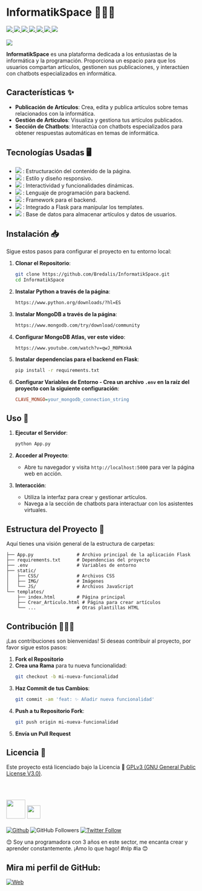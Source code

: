 # **InformatikSpace** 👩🏻‍💻

<a href="https://lenguajecss.com/" target="_blank">
  <img src="https://img.shields.io/badge/CSS-3498DB">  
</a>
<a href="https://lenguajehtml.com/" target="_blank"> 
  <img src="https://img.shields.io/badge/HTML-E74C3C">
</a>
<a href="https://lenguajejs.com/" target="_blank">
  <img src="https://img.shields.io/badge/JavaScript-F7DC6F">
</a>
<a href="https://www.python.org/downloads/?hl=ES" target="_blank">
  <img src="https://img.shields.io/badge/Python-52be80">
</a>
<a href="https://pypi.org/project/Flask/" target="_blank">
  <img src="https://img.shields.io/badge/Flask-707b7c">
</a>
<a href="https://www.mongodb.com/try/download/community">
    <img src="https://img.shields.io/badge/MongoDB-52be80">
</a>
<a href="#">
    <img src="https://img.shields.io/badge/Jinja-E74C3C">
</a>
<br><br>

<img src="https://i.pinimg.com/236x/ca/1e/c9/ca1ec9d4b396db1090aabd002fbc0b04.jpg">

**InformatikSpace** es una plataforma dedicada a los entusiastas de la informática y la programación. Proporciona un espacio para que los usuarios compartan artículos, gestionen sus publicaciones, y interactúen con chatbots especializados en informática.

## **Características** ✨

- **Publicación de Artículos**: Crea, edita y publica artículos sobre temas relacionados con la informática.
- **Gestión de Artículos**: Visualiza y gestiona tus artículos publicados.
- **Sección de Chatbots**: Interactúa con chatbots especializados para obtener respuestas automáticas en temas de informática.

## **Tecnologías Usadas** 🖥

- <img src="https://img.shields.io/badge/HTML5-ec7063"> : Estructuración del contenido de la página.
- <img src="https://img.shields.io/badge/CSS3-3498db"> : Estilo y diseño responsivo.
- <img src="https://img.shields.io/badge/JS-f7dc6f"> : Interactividad y funcionalidades dinámicas.
- <img src="https://img.shields.io/badge/Python-52be80"> : Lenguaje de programación para backend.
- <img src="https://img.shields.io/badge/Flask-5d6d7e"> : Framework para el backend.
- <img src="https://img.shields.io/badge/Jinja-E74C3C"> : Integrado a Flask para manipular los templates.
- <img src="https://img.shields.io/badge/MongoDB-52be80"> : Base de datos para almacenar artículos y datos de usuarios.

## **Instalación** 📥

Sigue estos pasos para configurar el proyecto en tu entorno local:

1. **Clonar el Repositorio**:
    ```bash
    git clone https://github.com/Bredalis/InformatikSpace.git
    cd InformatikSpace
    ```
2. **Instalar Python a través de la página**:
   ```bash
   https://www.python.org/downloads/?hl=ES
   ```

3. **Instalar MongoDB a través de la página**:
   ```bash
   https://www.mongodb.com/try/download/community
   ```

4. **Configurar MongoDB Atlas, ver este vídeo**:
   ```
   https://www.youtube.com/watch?v=qwJ_M0PKnkA
   ```

5. **Instalar dependencias para el backend en Flask**:
      ```bash
      pip install -r requirements.txt
      ```

6. **Configurar Variables de Entorno - Crea un archivo `.env` en la raíz del proyecto con la siguiente configuración**:
      ```ini
      CLAVE_MONGO=your_mongodb_connection_string
      ```

## **Uso** 🔧

1. **Ejecutar el Servidor**:
    ```bash
    python App.py
    ```
    
2. **Acceder al Proyecto**:
   - Abre tu navegador y visita `http://localhost:5000` para ver la página web en acción.

3. **Interacción**:
   - Utiliza la interfaz para crear y gestionar artículos.
   - Navega a la sección de chatbots para interactuar con los asistentes virtuales.

## **Estructura del Proyecto** 📁

Aquí tienes una visión general de la estructura de carpetas:

```
├── App.py                # Archivo principal de la aplicación Flask
├── requirements.txt      # Dependencias del proyecto
├── .env                  # Variables de entorno
├── static/
│   ├── CSS/              # Archivos CSS
│   ├── IMG/              # Imágenes
│   └── JS/               # Archivos JavaScript
└── templates/
    ├── index.html        # Página principal
    ├── Crear_Articulo.html # Página para crear artículos
    └── ...               # Otras plantillas HTML
```

## **Contribución** 🙋🏻‍♂️

¡Las contribuciones son bienvenidas! Si deseas contribuir al proyecto, por favor sigue estos pasos:

1. **Fork el Repositorio**
2. **Crea una Rama** para tu nueva funcionalidad:
    ```bash
    git checkout -b mi-nueva-funcionalidad
    ```
3. **Haz Commit de tus Cambios**:
    ```bash
    git commit -am 'feat: ✨ Añadir nueva funcionalidad'
    ```
4. **Push a tu Repositorio Fork**:
    ```bash
    git push origin mi-nueva-funcionalidad
    ```
5. **Envía un Pull Request**

## Licencia 📜

Este proyecto está licenciado bajo la Licencia 📜 <a href="https://www.gnu.org/licenses/gpl-3.0.en.html" target="_blank">GPLv3 (GNU General Public License V3.0)</a>.

<br>

## <img src="https://avatars.githubusercontent.com/u/111624948?s=400&u=cd081f79392220d8cd2a22f2a8d5d3b18814350a&v=4" width="50" height="50"> <img src="https://readme-typing-svg.demolab.com?font=Roboto+Slab&color=%23FFFFFF&size=35&center=true&vCenter=true&width=450&duration=1500&pause=1000&lines=Hola,+soy;Bredalis+Gautreaux!" width="auto" height="35"/>
[![Github](https://img.shields.io/github/followers/Bredalis?label=Follow&style=social)](https://github.com/Bredalis)
![GitHub Followers](https://img.shields.io/github/stars/bredalis?style=social)
[![Twitter Follow](https://img.shields.io/twitter/follow/bredalis_P?style=social)](https://twitter.com/bredalis_P)

😊 Soy una programadora con 3 años en este sector, me encanta crear y aprender constantemente. ¡Amo lo que hago! #nlp #ia 😊

## Mira mi perfil de GitHub:
[![Web](https://img.shields.io/badge/GitHub-Bredalis-14a1f0?style=for-the-badge&logo=github&logoColor=white&labelColor=101010)](https://github.com/bredalis)

